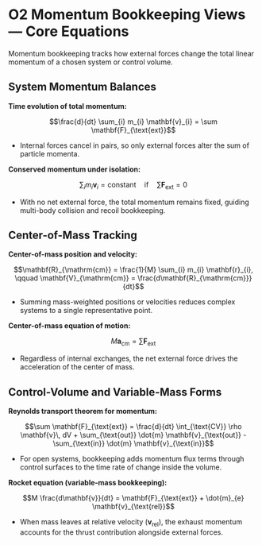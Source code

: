 # O2 Momentum Bookkeeping Views — Core Equations

Momentum bookkeeping tracks how external forces change the total linear momentum of a chosen system or control volume.

## System Momentum Balances
**Time evolution of total momentum:**

$$\frac{d}{dt} \sum_{i} m_{i} \mathbf{v}_{i} = \sum \mathbf{F}_{\text{ext}}$$

- Internal forces cancel in pairs, so only external forces alter the sum of particle momenta.

**Conserved momentum under isolation:**

$$\sum_{i} m_{i} \mathbf{v}_{i} = \text{constant} \quad \text{if} \quad \sum \mathbf{F}_{\text{ext}} = 0$$

- With no net external force, the total momentum remains fixed, guiding multi-body collision and recoil bookkeeping.

## Center-of-Mass Tracking
**Center-of-mass position and velocity:**

$$\mathbf{R}_{\mathrm{cm}} = \frac{1}{M} \sum_{i} m_{i} \mathbf{r}_{i}, \qquad \mathbf{V}_{\mathrm{cm}} = \frac{d\mathbf{R}_{\mathrm{cm}}}{dt}$$

- Summing mass-weighted positions or velocities reduces complex systems to a single representative point.

**Center-of-mass equation of motion:**

$$M \mathbf{a}_{\mathrm{cm}} = \sum \mathbf{F}_{\text{ext}}$$

- Regardless of internal exchanges, the net external force drives the acceleration of the center of mass.

## Control-Volume and Variable-Mass Forms
**Reynolds transport theorem for momentum:**

$$\sum \mathbf{F}_{\text{ext}} = \frac{d}{dt} \int_{\text{CV}} \rho \mathbf{v}\, dV + \sum_{\text{out}} \dot{m} \mathbf{v}_{\text{out}} - \sum_{\text{in}} \dot{m} \mathbf{v}_{\text{in}}$$

- For open systems, bookkeeping adds momentum flux terms through control surfaces to the time rate of change inside the volume.

**Rocket equation (variable-mass bookkeeping):**

$$M \frac{d\mathbf{v}}{dt} = \mathbf{F}_{\text{ext}} + \dot{m}_{e} \mathbf{v}_{\text{rel}}$$

- When mass leaves at relative velocity $(\mathbf{v}_{\text{rel}})$\, the exhaust momentum accounts for the thrust contribution alongside external forces.
